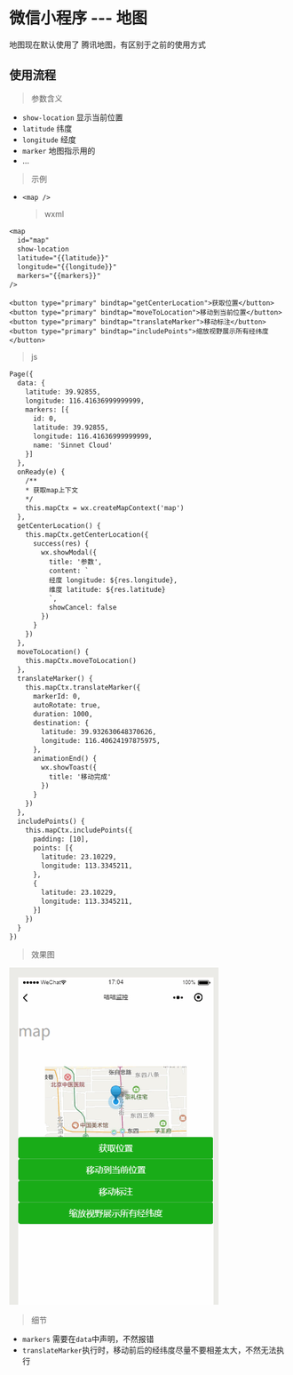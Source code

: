 # 微信小程序 --- 地图

地图现在默认使用了 腾讯地图，有区别于之前的使用方式

## 使用流程

> 参数含义

- `show-location` 显示当前位置
- `latitude` 纬度
- `longitude` 经度
- `marker` 地图指示用的
- ...

> 示例

- `<map />`
  > wxml

```
<map
  id="map"
  show-location
  latitude="{{latitude}}"
  longitude="{{longitude}}"
  markers="{{markers}}"
/>

<button type="primary" bindtap="getCenterLocation">获取位置</button>
<button type="primary" bindtap="moveToLocation">移动到当前位置</button>
<button type="primary" bindtap="translateMarker">移动标注</button>
<button type="primary" bindtap="includePoints">缩放视野展示所有经纬度</button>
```

> js

```
Page({
  data: {
    latitude: 39.92855,
    longitude: 116.41636999999999,
    markers: [{
      id: 0,
      latitude: 39.92855,
      longitude: 116.41636999999999,
      name: 'Sinnet Cloud'
    }]
  },
  onReady(e) {
    /**
    * 获取map上下文
    */
    this.mapCtx = wx.createMapContext('map')
  },
  getCenterLocation() {
    this.mapCtx.getCenterLocation({
      success(res) {
        wx.showModal({
          title: '参数',
          content: `
          经度 longitude: ${res.longitude},
          维度 latitude: ${res.latitude}
          `,
          showCancel: false
        })
      }
    })
  },
  moveToLocation() {
    this.mapCtx.moveToLocation()
  },
  translateMarker() {
    this.mapCtx.translateMarker({
      markerId: 0,
      autoRotate: true,
      duration: 1000,
      destination: {
        latitude: 39.932630648370626,
        longitude: 116.40624197875975,
      },
      animationEnd() {
        wx.showToast({
          title: '移动完成'
        })
      }
    })
  },
  includePoints() {
    this.mapCtx.includePoints({
      padding: [10],
      points: [{
        latitude: 23.10229,
        longitude: 113.3345211,
      },
      {
        latitude: 23.10229,
        longitude: 113.3345211,
      }]
    })
  }
})
```

> 效果图

![map](./../images/wx_map.gif)

> 细节

- `markers` 需要在`data`中声明，不然报错
- `translateMarker`执行时，移动前后的经纬度尽量不要相差太大，不然无法执行
